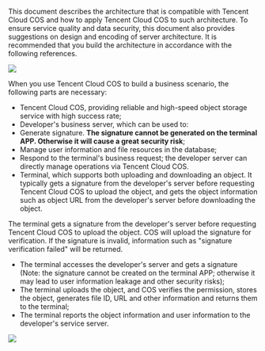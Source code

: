 This document describes the architecture that is compatible with Tencent Cloud COS and how to apply Tencent Cloud COS to such architecture. To ensure service quality and data security, this document also provides suggestions on design and encoding of server architecture. It is recommended that you build the architecture in accordance with the following references.

![](//mccdn.qcloud.com/static/img/7acb464a731cd8a47480566ab443e2d9/image.png)

When you use Tencent Cloud COS to build a business scenario, the following parts are necessary:
- Tencent Cloud COS,  providing reliable and high-speed object storage service with high success rate;
- Developer's business server, 
  which can be used to:
- Generate signature. **The signature cannot be generated on the terminal APP. Otherwise it will cause a great security risk**;
- Manage user information and file resources in the database;
- Respond to the terminal's business request; the developer server can directly manage operations via Tencent Cloud COS.
- Terminal, which supports both uploading and downloading an object. It typically gets a signature from the developer's server before requesting Tencent Cloud COS to upload the object, and gets the object information such as object URL from the developer's server before downloading the object.

The terminal gets a signature from the developer's server before requesting Tencent Cloud COS to upload the object. COS will upload the signature for verification. If the signature is invalid, information such as "signature verification failed" will be returned.

- The terminal accesses the developer's server and gets a signature (Note: the signature cannot be created on the terminal APP; otherwise it may lead to user information leakage and other security risks);
- The terminal uploads the object, and COS verifies the permission, stores the object, generates file ID, URL and other information and returns them to the terminal;
- The terminal reports the object information and user information to the developer's service server.

![](//mccdn.qcloud.com/static/img/7acb464a731cd8a47480566ab443e2d9/image.png)



